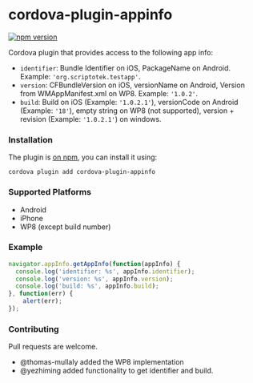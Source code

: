 # cordova-plugin-appinfo

[![npm version](https://badge.fury.io/js/cordova-plugin-appinfo.svg)](http://badge.fury.io/js/cordova-plugin-appinfo)

Cordova plugin that provides access to the following app info:

* `identifier`: Bundle Identifier on iOS, PackageName on Android. Example: `'org.scriptotek.testapp'`.
* `version`: CFBundleVersion on iOS, versionName on Android, Version from WMAppManifest.xml on WP8. Example: `'1.0.2'`.
* `build`: Build on iOS (Example: `'1.0.2.1'`), versionCode on Android (Example: `'18'`), empty string on WP8 (not supported), version + revision (Example: `'1.0.2.1'`) on windows.

### Installation

The plugin is [on npm](https://www.npmjs.com/package/cordova-plugin-appinfo), you can install it using:

    cordova plugin add cordova-plugin-appinfo

### Supported Platforms

- Android
- iPhone
- WP8 (except build number)

### Example

```js
navigator.appInfo.getAppInfo(function(appInfo) {
  console.log('identifier: %s', appInfo.identifier);
  console.log('version: %s', appInfo.version);
  console.log('build: %s', appInfo.build);
}, function(err) {
	alert(err);
});
```

### Contributing

Pull requests are welcome.

* @thomas-mullaly added the WP8 implementation
* @yezhiming added functionality to get identifier and build.

